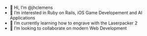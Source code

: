 - 👋 Hi, I’m @jhclemens
- 👀 I’m interested in Ruby on Rails, iOS Game Developement and AI Applications
- 🌱 I’m currently learning how to engrave with the Laserpacker 2
- 💞️ I’m looking to collaborate on modern Web Development


<!---
jhclemens/jhclemens is a ✨ special ✨ repository because its `README.md` (this file) appears on your GitHub profile.
You can click the Preview link to take a look at your changes.
--->
